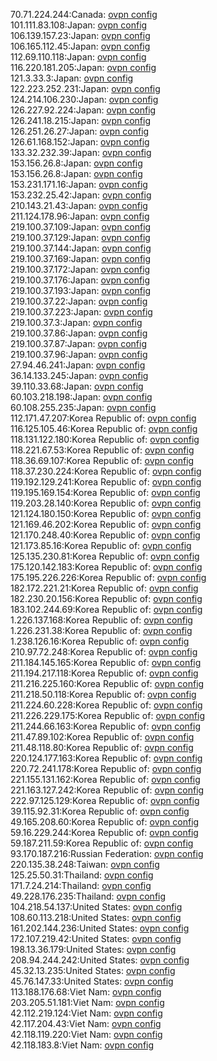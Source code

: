 70.71.224.244:Canada: [ovpn config](vpn/70_71_224_244.ovpn)  
101.111.83.108:Japan: [ovpn config](vpn/101_111_83_108.ovpn)  
106.139.157.23:Japan: [ovpn config](vpn/106_139_157_23.ovpn)  
106.165.112.45:Japan: [ovpn config](vpn/106_165_112_45.ovpn)  
112.69.110.118:Japan: [ovpn config](vpn/112_69_110_118.ovpn)  
116.220.181.205:Japan: [ovpn config](vpn/116_220_181_205.ovpn)  
121.3.33.3:Japan: [ovpn config](vpn/121_3_33_3.ovpn)  
122.223.252.231:Japan: [ovpn config](vpn/122_223_252_231.ovpn)  
124.214.106.230:Japan: [ovpn config](vpn/124_214_106_230.ovpn)  
126.227.92.224:Japan: [ovpn config](vpn/126_227_92_224.ovpn)  
126.241.18.215:Japan: [ovpn config](vpn/126_241_18_215.ovpn)  
126.251.26.27:Japan: [ovpn config](vpn/126_251_26_27.ovpn)  
126.61.168.152:Japan: [ovpn config](vpn/126_61_168_152.ovpn)  
133.32.232.39:Japan: [ovpn config](vpn/133_32_232_39.ovpn)  
153.156.26.8:Japan: [ovpn config](vpn/153_156_26_8.ovpn)  
153.156.26.8:Japan: [ovpn config](vpn/153_156_26_8.ovpn)  
153.231.171.16:Japan: [ovpn config](vpn/153_231_171_16.ovpn)  
153.232.25.42:Japan: [ovpn config](vpn/153_232_25_42.ovpn)  
210.143.21.43:Japan: [ovpn config](vpn/210_143_21_43.ovpn)  
211.124.178.96:Japan: [ovpn config](vpn/211_124_178_96.ovpn)  
219.100.37.109:Japan: [ovpn config](vpn/219_100_37_109.ovpn)  
219.100.37.129:Japan: [ovpn config](vpn/219_100_37_129.ovpn)  
219.100.37.144:Japan: [ovpn config](vpn/219_100_37_144.ovpn)  
219.100.37.169:Japan: [ovpn config](vpn/219_100_37_169.ovpn)  
219.100.37.172:Japan: [ovpn config](vpn/219_100_37_172.ovpn)  
219.100.37.176:Japan: [ovpn config](vpn/219_100_37_176.ovpn)  
219.100.37.193:Japan: [ovpn config](vpn/219_100_37_193.ovpn)  
219.100.37.22:Japan: [ovpn config](vpn/219_100_37_22.ovpn)  
219.100.37.223:Japan: [ovpn config](vpn/219_100_37_223.ovpn)  
219.100.37.3:Japan: [ovpn config](vpn/219_100_37_3.ovpn)  
219.100.37.86:Japan: [ovpn config](vpn/219_100_37_86.ovpn)  
219.100.37.87:Japan: [ovpn config](vpn/219_100_37_87.ovpn)  
219.100.37.96:Japan: [ovpn config](vpn/219_100_37_96.ovpn)  
27.94.46.241:Japan: [ovpn config](vpn/27_94_46_241.ovpn)  
36.14.133.245:Japan: [ovpn config](vpn/36_14_133_245.ovpn)  
39.110.33.68:Japan: [ovpn config](vpn/39_110_33_68.ovpn)  
60.103.218.198:Japan: [ovpn config](vpn/60_103_218_198.ovpn)  
60.108.255.235:Japan: [ovpn config](vpn/60_108_255_235.ovpn)  
112.171.47.207:Korea Republic of: [ovpn config](vpn/112_171_47_207.ovpn)  
116.125.105.46:Korea Republic of: [ovpn config](vpn/116_125_105_46.ovpn)  
118.131.122.180:Korea Republic of: [ovpn config](vpn/118_131_122_180.ovpn)  
118.221.67.53:Korea Republic of: [ovpn config](vpn/118_221_67_53.ovpn)  
118.36.69.107:Korea Republic of: [ovpn config](vpn/118_36_69_107.ovpn)  
118.37.230.224:Korea Republic of: [ovpn config](vpn/118_37_230_224.ovpn)  
119.192.129.241:Korea Republic of: [ovpn config](vpn/119_192_129_241.ovpn)  
119.195.169.154:Korea Republic of: [ovpn config](vpn/119_195_169_154.ovpn)  
119.203.28.140:Korea Republic of: [ovpn config](vpn/119_203_28_140.ovpn)  
121.124.180.150:Korea Republic of: [ovpn config](vpn/121_124_180_150.ovpn)  
121.169.46.202:Korea Republic of: [ovpn config](vpn/121_169_46_202.ovpn)  
121.170.248.40:Korea Republic of: [ovpn config](vpn/121_170_248_40.ovpn)  
121.173.85.16:Korea Republic of: [ovpn config](vpn/121_173_85_16.ovpn)  
125.135.230.81:Korea Republic of: [ovpn config](vpn/125_135_230_81.ovpn)  
175.120.142.183:Korea Republic of: [ovpn config](vpn/175_120_142_183.ovpn)  
175.195.226.226:Korea Republic of: [ovpn config](vpn/175_195_226_226.ovpn)  
182.172.221.21:Korea Republic of: [ovpn config](vpn/182_172_221_21.ovpn)  
182.230.20.156:Korea Republic of: [ovpn config](vpn/182_230_20_156.ovpn)  
183.102.244.69:Korea Republic of: [ovpn config](vpn/183_102_244_69.ovpn)  
1.226.137.168:Korea Republic of: [ovpn config](vpn/1_226_137_168.ovpn)  
1.226.231.38:Korea Republic of: [ovpn config](vpn/1_226_231_38.ovpn)  
1.238.126.16:Korea Republic of: [ovpn config](vpn/1_238_126_16.ovpn)  
210.97.72.248:Korea Republic of: [ovpn config](vpn/210_97_72_248.ovpn)  
211.184.145.165:Korea Republic of: [ovpn config](vpn/211_184_145_165.ovpn)  
211.194.217.118:Korea Republic of: [ovpn config](vpn/211_194_217_118.ovpn)  
211.216.225.160:Korea Republic of: [ovpn config](vpn/211_216_225_160.ovpn)  
211.218.50.118:Korea Republic of: [ovpn config](vpn/211_218_50_118.ovpn)  
211.224.60.228:Korea Republic of: [ovpn config](vpn/211_224_60_228.ovpn)  
211.226.229.175:Korea Republic of: [ovpn config](vpn/211_226_229_175.ovpn)  
211.244.66.163:Korea Republic of: [ovpn config](vpn/211_244_66_163.ovpn)  
211.47.89.102:Korea Republic of: [ovpn config](vpn/211_47_89_102.ovpn)  
211.48.118.80:Korea Republic of: [ovpn config](vpn/211_48_118_80.ovpn)  
220.124.177.163:Korea Republic of: [ovpn config](vpn/220_124_177_163.ovpn)  
220.72.241.178:Korea Republic of: [ovpn config](vpn/220_72_241_178.ovpn)  
221.155.131.162:Korea Republic of: [ovpn config](vpn/221_155_131_162.ovpn)  
221.163.127.242:Korea Republic of: [ovpn config](vpn/221_163_127_242.ovpn)  
222.97.125.129:Korea Republic of: [ovpn config](vpn/222_97_125_129.ovpn)  
39.115.92.31:Korea Republic of: [ovpn config](vpn/39_115_92_31.ovpn)  
49.165.208.60:Korea Republic of: [ovpn config](vpn/49_165_208_60.ovpn)  
59.16.229.244:Korea Republic of: [ovpn config](vpn/59_16_229_244.ovpn)  
59.187.211.59:Korea Republic of: [ovpn config](vpn/59_187_211_59.ovpn)  
93.170.187.216:Russian Federation: [ovpn config](vpn/93_170_187_216.ovpn)  
220.135.38.248:Taiwan: [ovpn config](vpn/220_135_38_248.ovpn)  
125.25.50.31:Thailand: [ovpn config](vpn/125_25_50_31.ovpn)  
171.7.24.214:Thailand: [ovpn config](vpn/171_7_24_214.ovpn)  
49.228.176.235:Thailand: [ovpn config](vpn/49_228_176_235.ovpn)  
104.218.54.137:United States: [ovpn config](vpn/104_218_54_137.ovpn)  
108.60.113.218:United States: [ovpn config](vpn/108_60_113_218.ovpn)  
161.202.144.236:United States: [ovpn config](vpn/161_202_144_236.ovpn)  
172.107.219.42:United States: [ovpn config](vpn/172_107_219_42.ovpn)  
198.13.36.179:United States: [ovpn config](vpn/198_13_36_179.ovpn)  
208.94.244.242:United States: [ovpn config](vpn/208_94_244_242.ovpn)  
45.32.13.235:United States: [ovpn config](vpn/45_32_13_235.ovpn)  
45.76.147.33:United States: [ovpn config](vpn/45_76_147_33.ovpn)  
113.188.176.68:Viet Nam: [ovpn config](vpn/113_188_176_68.ovpn)  
203.205.51.181:Viet Nam: [ovpn config](vpn/203_205_51_181.ovpn)  
42.112.219.124:Viet Nam: [ovpn config](vpn/42_112_219_124.ovpn)  
42.117.204.43:Viet Nam: [ovpn config](vpn/42_117_204_43.ovpn)  
42.118.119.220:Viet Nam: [ovpn config](vpn/42_118_119_220.ovpn)  
42.118.183.8:Viet Nam: [ovpn config](vpn/42_118_183_8.ovpn)  
